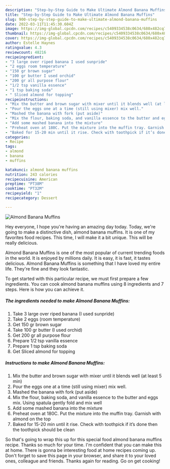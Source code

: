 ```yaml
---
description: "Step-by-Step Guide to Make Ultimate Almond Banana Muffins"
title: "Step-by-Step Guide to Make Ultimate Almond Banana Muffins"
slug: 900-step-by-step-guide-to-make-ultimate-almond-banana-muffins
date: 2022-03-11T11:45:30.604Z
image: https://img-global.cpcdn.com/recipes/c5409334538c0634/680x482cq70/almond-banana-muffins-recipe-main-photo.jpg
thumbnail: https://img-global.cpcdn.com/recipes/c5409334538c0634/680x482cq70/almond-banana-muffins-recipe-main-photo.jpg
cover: https://img-global.cpcdn.com/recipes/c5409334538c0634/680x482cq70/almond-banana-muffins-recipe-main-photo.jpg
author: Estelle Haynes
ratingvalue: 4.3
reviewcount: 48216
recipeingredient:
- "3 large over riped banana I used sunpride"
- "2 eggs room temperature"
- "150 gr brown sugar"
- "100 gr butter I used orchid"
- "200 gr all purpose flour"
- "1/2 tsp vanilla essence"
- "1 tsp baking soda"
- " Sliced almond for topping"
recipeinstructions:
- "Mix the butter and brown sugar with mixer until it blends well (at least 5 min)"
- "Pour the eggs one at a time (still using mixer) mix well."
- "Mashed the banana with fork (put aside)"
- "Mix the flour, baking soda, and vanilla essence to the butter and eggs mix. Using spatula gently fold and mix well"
- "Add some mashed banana into the mixture"
- "Preheat oven at 180C. Put the mixture into the muffin tray. Garnish with almond on the top"
- "Baked for 15-20 min until it rise. Check with toothpick if it’s done then the toothpick should be clean"
categories:
- Recipe
tags:
- almond
- banana
- muffins

katakunci: almond banana muffins 
nutrition: 243 calories
recipecuisine: American
preptime: "PT38M"
cooktime: "PT32M"
recipeyield: "1"
recipecategory: Dessert

---
```



![Almond Banana Muffins](https://img-global.cpcdn.com/recipes/c5409334538c0634/680x482cq70/almond-banana-muffins-recipe-main-photo.jpg)

Hey everyone, I hope you're having an amazing day today. Today, we're going to make a distinctive dish, almond banana muffins. It is one of my favorites food recipes. This time, I will make it a bit unique. This will be really delicious.

Almond Banana Muffins is one of the most popular of current trending foods in the world. It is enjoyed by millions daily. It is easy, it is fast, it tastes delicious. Almond Banana Muffins is something that I have loved my entire life. They're fine and they look fantastic.




To get started with this particular recipe, we must first prepare a few ingredients. You can cook almond banana muffins using 8 ingredients and 7 steps. Here is how you can achieve it.

<!--inarticleads1-->

##### The ingredients needed to make Almond Banana Muffins:

1. Take 3 large over riped banana (I used sunpride)
1. Take 2 eggs (room temperature)
1. Get 150 gr brown sugar
1. Take 100 gr butter (I used orchid)
1. Get 200 gr all purpose flour
1. Prepare 1/2 tsp vanilla essence
1. Prepare 1 tsp baking soda
1. Get  Sliced almond for topping




<!--inarticleads2-->

##### Instructions to make Almond Banana Muffins:

1. Mix the butter and brown sugar with mixer until it blends well (at least 5 min)
1. Pour the eggs one at a time (still using mixer) mix well.
1. Mashed the banana with fork (put aside)
1. Mix the flour, baking soda, and vanilla essence to the butter and eggs mix. Using spatula gently fold and mix well
1. Add some mashed banana into the mixture
1. Preheat oven at 180C. Put the mixture into the muffin tray. Garnish with almond on the top
1. Baked for 15-20 min until it rise. Check with toothpick if it’s done then the toothpick should be clean




So that's going to wrap this up for this special food almond banana muffins recipe. Thanks so much for your time. I'm confident that you can make this at home. There is gonna be interesting food at home recipes coming up. Don't forget to save this page in your browser, and share it to your loved ones, colleague and friends. Thanks again for reading. Go on get cooking!
